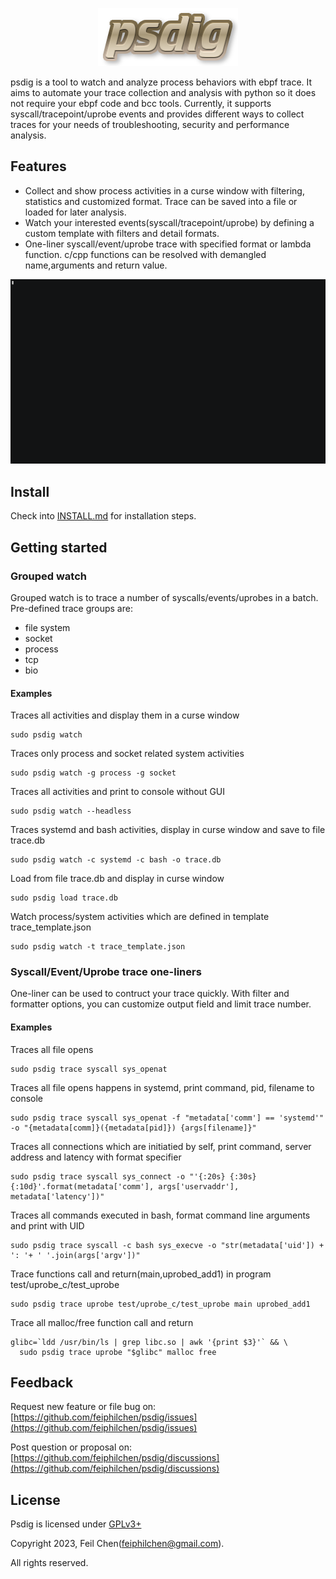 <p align="center"><img src="https://github.com/feiphilchen/psdig/blob/main/images/logo.png"></p>
psdig is a tool to watch and analyze process behaviors with ebpf trace. It aims to automate your trace collection and analysis with python so it does not require your ebpf code and bcc tools. Currently, it supports syscall/tracepoint/uprobe events and provides different ways to collect traces for your needs of troubleshooting, security and performance analysis.

## Features
* Collect and show process activities in a curse window with filtering, statistics and customized format. Trace can be saved into a file or loaded for later analysis.
* Watch your interested events(syscall/tracepoint/uprobe) by defining a custom template with filters and detail formats.
* One-liner syscall/event/uprobe trace with specified format or lambda function. c/cpp functions can be resolved with demangled name,arguments and return value.

![demo](images/demo.gif)

## Install

Check into [INSTALL.md](INSTALL.md) for installation steps.

## Getting started

### Grouped watch
Grouped watch is to trace a number of syscalls/events/uprobes in a batch. Pre-defined trace groups are:
 * file system
 * socket
 * process
 * tcp
 * bio

#### Examples
Traces all activities and display them in a curse window
```
sudo psdig watch
```
Traces only process and socket related system activities
```
sudo psdig watch -g process -g socket
```
Traces all activities and print to console without GUI
```
sudo psdig watch --headless
```

Traces systemd and bash activities, display in curse window and save to file trace.db
```
sudo psdig watch -c systemd -c bash -o trace.db
```

Load from file trace.db and display in curse window
```
sudo psdig load trace.db
```

Watch process/system activities which are defined in template trace_template.json
```
sudo psdig watch -t trace_template.json
```

### Syscall/Event/Uprobe trace one-liners
One-liner can be used to contruct your trace quickly. With filter and formatter options, you can customize output field and limit trace number. 

#### Examples
Traces all file opens 
```
sudo psdig trace syscall sys_openat
```

Traces all file opens happens in systemd, print command, pid, filename to console
```
sudo psdig trace syscall sys_openat -f "metadata['comm'] == 'systemd'" -o "{metadata[comm]}({metadata[pid]}) {args[filename]}"
```

Traces all connections which are initiatied by self, print command, server address and latency with format specifier
```
sudo psdig trace syscall sys_connect -o "'{:20s} {:30s} {:10d}'.format(metadata['comm'], args['uservaddr'], metadata['latency'])"
```

Traces all commands executed in bash, format command line arguments and print with UID
```
sudo psdig trace syscall -c bash sys_execve -o "str(metadata['uid']) + ': '+ ' '.join(args['argv'])"
```

Trace functions call and return(main,uprobed_add1) in program test/uprobe_c/test_uprobe
```
sudo psdig trace uprobe test/uprobe_c/test_uprobe main uprobed_add1
```

Trace all malloc/free function call and return 
```
glibc=`ldd /usr/bin/ls | grep libc.so | awk '{print $3}'` && \
  sudo psdig trace uprobe "$glibc" malloc free
```

## Feedback
Request new feature or file bug on:
[https://github.com/feiphilchen/psdig/issues](https://github.com/feiphilchen/psdig/issues)

Post question or proposal on:
[https://github.com/feiphilchen/psdig/discussions](https://github.com/feiphilchen/psdig/discussions)

## License
Psdig is licensed under [GPLv3+](LICENSE.txt)

Copyright 2023,  Feil Chen(feiphilchen@gmail.com). 

All rights reserved.


